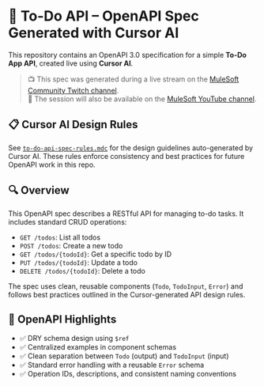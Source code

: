 # 📝 To-Do API – OpenAPI Spec Generated with Cursor AI

This repository contains an OpenAPI 3.0 specification for a simple **To-Do App API**, created live using **Cursor AI**.

> 📺 This spec was generated during a live stream on the [MuleSoft Community Twitch channel](https://www.twitch.tv/mulesoft_community).  
> 📌 The session will also be available on the [MuleSoft YouTube channel](https://www.youtube.com/@MuleSoftCommunity).

## 📋 Cursor AI Design Rules

See [`to-do-api-spec-rules.mdc`](/To%20Do%20App/.cursor/rules/to-do-api-spec-rules.mdc) for the design guidelines auto-generated by Cursor AI. These rules enforce consistency and best practices for future OpenAPI work in this repo.

## 🔍 Overview

This OpenAPI spec describes a RESTful API for managing to-do tasks. It includes standard CRUD operations:

- `GET /todos`: List all todos
- `POST /todos`: Create a new todo
- `GET /todos/{todoId}`: Get a specific todo by ID
- `PUT /todos/{todoId}`: Update a todo
- `DELETE /todos/{todoId}`: Delete a todo

The spec uses clean, reusable components (`Todo`, `TodoInput`, `Error`) and follows best practices outlined in the Cursor-generated API design rules.

## 📐 OpenAPI Highlights

- ✅ DRY schema design using `$ref`
- ✅ Centralized examples in component schemas
- ✅ Clean separation between `Todo` (output) and `TodoInput` (input)
- ✅ Standard error handling with a reusable `Error` schema
- ✅ Operation IDs, descriptions, and consistent naming conventions


